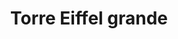 ---
title: Torre Eiffel grande
date: 
draft: false

# descripcion
description : Torre Eiffel grande

materials: Plata 925

color: Plateado

dimensions: 1,3cm x 3cm

code: 02-14-0243

type: "Dijes"

categories: []

price: $2.970,00

price_eftvo: $2.525,00

# Images
# first image will be shown in the product page
images:
  # - image: "images/path_to_image"
  # La ubicacion de las imagenes es imagenes/Dijes/Dijes.Plata/02-14-0243-torre-eiffel-grande
  - image: "./images/dijes/plata/02-14-0243-torre-eiffel-grande.JPG"
---